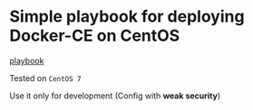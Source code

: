 # Simple playbook for deploying Docker-CE on CentOS

[playbook](docker-centos-playbook.yml)

Tested on `CentOS 7`

Use it only for development (Config with **weak security**)
